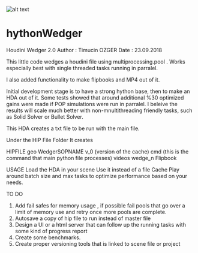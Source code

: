 ![alt text](https://github.com/tricecold/hythonWedger/blob/master/wedger2.jpg)


# hythonWedger
Houdini Wedger 2.0
Author :   Timucin OZGER
Date   :   23.09.2018


This little code wedges a houdini file using multiprocessing.pool . Works especially best with single threaded tasks running in parralel.

I also added functionality to make flipbooks and MP4 out of it.

Initial development stage is to have a strong hython base, then to make an HDA out of it.
Some tests showed that around additional %30 optimized gains were made if POP simulations were run in parralel. I beleive the results will scale much better with non-mnultithreading friendly tasks, such as Solid Solver or Bullet Solver.

This HDA creates a txt file to be run with the main file.

Under the HIP File Folder It creates 

HIPFILE
    geo
       WedgerSOPNAME
                   v_0 (version of the cache)
                      cmd (this is the command that main python file processes)
                      videos
                      wedge_n
                            Flipbook

             
USAGE
Load the HDA in your scene
Use it instead of a file Cache
Play around batch size and max tasks to optimize performance based on your needs.

TO DO
1) Add fail safes for memory usage , if possible fail pools that go over a limit of memory use and retry once more pools are complete.
2) Autosave a copy of hip file to run instead of master file
3) Design a UI or a html server that can follow up the running tasks with some kind of progress report
4) Create some benchmarks.
6) Create proper versioning tools that is linked to scene file or project





